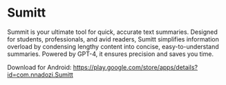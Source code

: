 # Sumitt

Summit is your ultimate tool for quick, accurate text summaries. Designed for students, professionals, and avid readers, Sumitt simplifies information overload by condensing lengthy content into concise, easy-to-understand summaries. Powered by GPT-4, it ensures precision and saves you time.

Download for Android: https://play.google.com/store/apps/details?id=com.nnadozi.Sumitt
